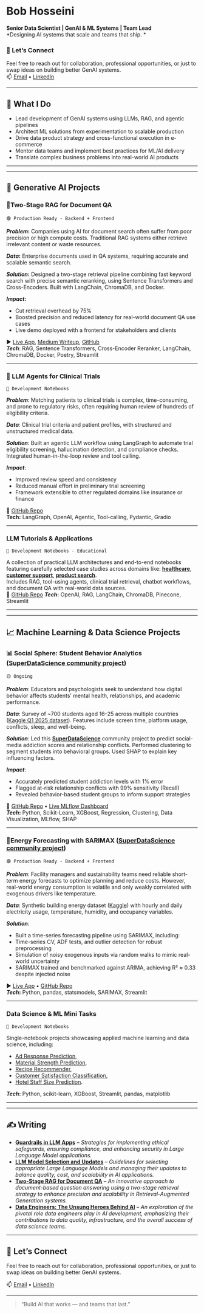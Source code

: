 # Bob Hosseini  
**Senior Data Scientist | GenAI & ML Systems | Team Lead**  
*Designing AI systems that scale and teams that ship.
*

### 💬 Let’s Connect   
Feel free to reach out for collaboration, professional opportunities, or just to swap ideas on building better GenAI systems.   
📫 [Email](mailto:bbkhosseini@gmail.com) • [LinkedIn](https://www.linkedin.com/in/bhosseini)

---

## 🔧 What I Do
- Lead development of GenAI systems using LLMs, RAG, and agentic pipelines
- Architect ML solutions from experimentation to scalable production
- Drive data product strategy and cross-functional execution in e-commerce
- Mentor data teams and implement best practices for ML/AI delivery
- Translate complex business problems into real-world AI products

---
---

## 🧠 Generative AI Projects

### 🔁**Two-Stage RAG for Document QA** 
`🟢 Production Ready - Backend + Frontend`   

**_Problem_:** Companies using AI for document search often suffer from poor precision or high compute costs. Traditional RAG systems either retrieve irrelevant content or waste resources. 

**_Data_:** Enterprise documents used in QA systems, requiring accurate and scalable semantic search.   

**_Solution_:** Designed a two-stage retrieval pipeline combining fast keyword search with precise semantic reranking, using Sentence Transformers and Cross-Encoders. Built with LangChain, ChromaDB, and Docker.   

**_Impact_:**
- Cut retrieval overhead by 75%
- Boosted precision and reduced latency for real-world document QA use cases
- Live demo deployed with a frontend for stakeholders and clients
  
▶️ [Live App](https://bbkhosseini--two-stage-conrag-run.modal.run/), [Medium Writeup](https://medium.com/@bbkhosseini/two-stage-consecutive-rag-for-document-qa-enhancing-precision-and-scalability-ac2af206babd), [GitHub](https://github.com/bab-git/two-stage-conrag)   
**_Tech_**: RAG, Sentence Transformers, Cross-Encoder Reranker, LangChain, ChromaDB, Docker, Poetry, Streamlit


<!--A scalable Retrieval-Augmented Generation (RAG) pipeline leveraging two-stage retrieval: keyword and semantic search.  
This approach enhances precision and reduces computational costs, achieving over 75% reduction in retrieval overhead for enterprise-scale QA.  
**Read More:** [Two-Stage Consecutive RAG for Document QA](https://medium.com/@bbkhosseini/two-stage-consecutive-rag-for-document-qa-enhancing-precision-and-scalability-ac2af206babd) on Medium  
▶️ [Try the Live App](https://bbkhosseini--two-stage-conrag-run.modal.run/)     
*Tech:* RAG, Sentence Transformers, Cross-Encoder Reranker, LangChain, ChromaDB, Docker, Poetry, Streamlit
-->

---

### 🧬 LLM Agents for Clinical Trials
 `🔵 Development Notebooks` 
 
**_Problem_**: Matching patients to clinical trials is complex, time-consuming, and prone to regulatory risks, often requiring human review of hundreds of eligibility criteria.   

**_Data_**: Clinical trial criteria and patient profiles, with structured and unstructured medical data.   

**_Solution_**: Built an agentic LLM workflow using LangGraph to automate trial eligibility screening, hallucination detection, and compliance checks. Integrated human-in-the-loop review and tool calling.   

**_Impact_**:
- Improved review speed and consistency
- Reduced manual effort in preliminary trial screening
- Framework extensible to other regulated domains like insurance or finance

🔗 [GitHub Repo](https://github.com/bab-git/llm_pharma)   
**Tech:** LangGraph, OpenAI, Agentic, Tool-calling, Pydantic, Gradio

<!--
### 🧬 [**LLM Agents for Clinical Trials**](https://github.com/bab-git/llm_pharma) `🔵 Development Notebooks`  
Agentic LLM pipeline automating clinical trial eligibility and patient matching.  
Includes data analysis, compliance verification, hallucination grading, and human-in-the-loop workflows.  
**Tech:** LangGraph, OpenAI, Agentic, Tool-calling, Pydantic, Gradio
-->

---

### **LLM Tutorials & Applications**
`🔵 Development Notebooks - Educational`  

A collection of practical LLM architectures and end-to-end notebooks featuring carefully selected case studies across domains like: 
  [**healthcare**](https://github.com/bab-git/llm-tutorials/blob/master/notebooks/Fundamentals/QA_chatbot_memory.ipynb),
  [**customer support**](https://github.com/bab-git/llm-tutorials/blob/master/notebooks/Fundamentals/QA_chatbot.ipynb),
  [**product search**](https://github.com/bab-git/llm-tutorials/blob/master/notebooks/Retrieval_Augmented_Generation/RAG_evaluation.ipynb).  
Includes RAG, tool-using agents, clinical trial retrieval, chatbot workflows, and document QA with real-world data sources.  
🔗 [GitHub Repo](https://github.com/bab-git/llm-tutorials) 
**_Tech_:** OpenAI, RAG, LangChain, ChromaDB, Pinecone, Streamlit


---
---

## 📈 Machine Learning & Data Science Projects


### 📊 Social Sphere: Student Behavior Analytics ([SuperDataScience community project](https://community.superdatascience.com/feed))
`🟡 Ongoing`  

**_Problem_**: Educators and psychologists seek to understand how digital behavior affects students’ mental health, relationships, and academic performance.   

**_Data_**: Survey of ~700 students aged 16–25 across multiple countries ([Kaggle Q1 2025 dataset](https://www.kaggle.com/datasets/adilshamim8/social-media-addiction-vs-relationships)). Features include screen time, platform usage, conflicts, sleep, and well-being.    

**_Solution_**: Led this [**SuperDataScience**](https://community.superdatascience.com/feed) community project to predict social-media addiction scores and relationship conflicts. Performed clustering to segment students into behavioral groups. Used SHAP to explain key influencing factors.   

**_Impact_**:
- Accurately predicted student addiction levels with 1% error
- Flagged at-risk relationship conflicts with 99% sensitivity (Recall)
- Revealed behavior-based student groups to inform support strategies

🔗 [GitHub Repo](https://github.com/bab-git/SDS-social-sphere/tree/main/submissions/team-members/bob-hosseini) • [Live MLflow Dashboard](https://dagshub.com/bab-git/SDS-social-sphere.mlflow/#/experiments/2)   
**_Tech_:** Python, Scikit-Learn, XGBoost, Regression, Clustering, Data Visualization, MLflow, SHAP

<!-- 
- [**Social Sphere: Student Social-Media Analytics**](https://github.com/bab-git/SDS-social-sphere/tree/main/submissions/team-members/bob-hosseini) `🟡 Ongoing`  
As the team lead for this [**SuperDataScience**](https://community.superdatascience.com/feed) community project, I am spearheading efforts to predict relationship conflicts and self-reported addiction levels from digital behavior, segment students into behavior-based clusters, and visualize trends in usage intensity, platform preference, and mental well-being.      
🗂️ [**Data Source**](https://www.kaggle.com/datasets/adilshamim8/social-media-addiction-vs-relationships): Utilizing a fresh dataset of nearly 700 students aged 16–25 from high school to graduate programs across multiple countries, collected in Q1 2025, from Kaggle.      
🖥️ [**MLflow Dashboard**](https://dagshub.com/bab-git/SDS-social-sphere.mlflow/#/experiments/2) on Dagshub      
**Tech:** Python, Scikit-Learn, XGBoost, Regression, Clustering, Data Visualization, MLflow, SHAP
-->

---

### 🔋**Energy Forecasting with SARIMAX** ([SuperDataScience community project](https://community.superdatascience.com/feed))
`🟢 Production Ready - Backend + Frontend`  

**_Problem_**: Facility managers and sustainability teams need reliable short-term energy forecasts to optimize planning and reduce costs. However, real-world energy consumption is volatile and only weakly correlated with exogenous drivers like temperature.

**_Data_**: Synthetic building energy dataset ([Kaggle](https://www.kaggle.com/datasets/mrsimple07/energy-consumption-prediction)) with hourly and daily electricity usage, temperature, humidity, and occupancy variables.

**_Solution_**: 
- Built a time-series forecasting pipeline using SARIMAX, including:
- Time-series CV, ADF tests, and outlier detection for robust preprocessing
- Simulation of noisy exogenous inputs via random walks to mimic real-world uncertainty
- SARIMAX trained and benchmarked against ARIMA, achieving R² ≈ 0.33 despite injected noise
  
▶️ [Live App](https://bbkhosseini--wattwise-energy-forecast-run.modal.run/) • [GitHub Repo](https://www.kaggle.com/datasets/mrsimple07/energy-consumption-prediction)   
**_Tech_:** Python, pandas, statsmodels, SARIMAX, Streamlit

<!--
Community project with [**SuperDataScience**](https://community.superdatascience.com/feed) to forecast building energy consumption using a synthetic [Kaggle dataset](https://www.kaggle.com/datasets/mrsimple07/energy-consumption-prediction).  
Built a **SARIMAX pipeline** with **uncertainty-injected exogenous inputs** (random walks) and **time-series CV**.  
App delivers **EDA**, **forecast accuracy**, and **feature relevance** visualizations.  
▶️ [Test the Live App](https://bbkhosseini--wattwise-energy-forecast-run.modal.run/)     
**Tech:** Python, pandas, statsmodels, SARIMAX, Streamlit
-->

---

### **Data Science & ML Mini Tasks**
`🔵 Development Notebooks`  

Single-notebook projects showcasing applied machine learning and data science, including: 
  - [Ad Response Prediction](https://github.com/bab-git/data-science-and-ml-mini-projects/blob/master/tasks/Predict_Advertisement_Response),  
  - [Material Strength Prediction](https://github.com/bab-git/data-science-and-ml-mini-projects/tree/master/tasks/Predictive_Modeling_for_Material_Strength),
  - [Recipe Recommender](https://github.com/bab-git/data-science-and-ml-mini-projects/tree/master/tasks/Recommendation_System_Food_Recipes),
  - [Customer Satisfaction Classification](https://github.com/bab-git/data-science-and-ml-mini-projects/tree/master/tasks/Customer_Satisfaction_Prediction),
  - [Hotel Staff Size Prediction](https://github.com/bab-git/data-science-and-ml-mini-projects/tree/master/tasks/Hotel_Staff_Size_Estimation_via_Regression).  

**_Tech_:** Python, scikit-learn, XGBoost, Streamlit, pandas, matplotlib

---
---

## ✍️ Writing

- **[Guardrails in LLM Apps](https://www.linkedin.com/feed/update/urn:li:ugcPost:7275192025069621248/)** – *Strategies for implementing ethical safeguards, ensuring compliance, and enhancing security in Large Language Model applications.*
- **[LLM Model Selection and Updates](https://medium.com/@bbkhosseini/llm-model-selection-and-updates-c6448b23eb36)** – *Guidelines for selecting appropriate Large Language Models and managing their updates to balance quality, cost, and scalability in AI applications.*
- **[Two-Stage RAG for Document QA](https://medium.com/@bbkhosseini/two-stage-consecutive-rag-for-document-qa-enhancing-precision-and-scalability-ac2af206babd)** – *An innovative approach to document-based question answering using a two-stage retrieval strategy to enhance precision and scalability in Retrieval-Augmented Generation systems.*
- **[Data Engineers: The Unsung Heroes Behind AI](https://www.linkedin.com/feed/update/urn:li:ugcPost:7209355924925202432/)** – *An exploration of the pivotal role data engineers play in AI development, emphasizing their contributions to data quality, infrastructure, and the overall success of data science teams.*



---

## 💬 Let’s Connect

Feel free to reach out for collaboration, professional opportunities, or just to swap ideas on building better GenAI systems.


📫 [Email](mailto:bbkhosseini@gmail.com) • [LinkedIn](https://www.linkedin.com/in/bhosseini)

---

> “Build AI that works — and teams that last.”


<!--
**bab-git/bab-git** is a ✨ _special_ ✨ repository because its `README.md` (this file) appears on your GitHub profile.

Here are some ideas to get you started:

- 🔭 I’m currently working on ...
- 🌱 I’m currently learning ...
- 👯 I’m looking to collaborate on ...
- 🤔 I’m looking for help with ...
- 💬 Ask me about ...
- 📫 How to reach me: ...
- 😄 Pronouns: ...
- ⚡ Fun fact: ...
-->



